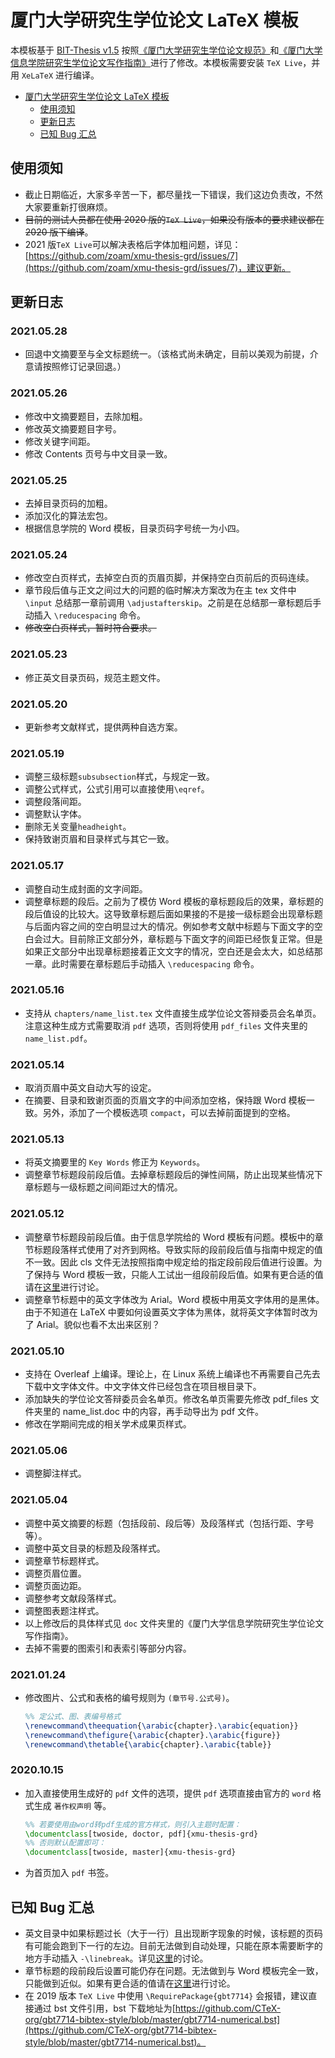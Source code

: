 # 厦门大学研究生学位论文 LaTeX 模板

本模板基于 [BIT-Thesis v1.5](https://github.com/BIT-thesis/LaTeX-template) 按照[《厦门大学研究生学位论文规范》](https://gs.xmu.edu.cn/info/1179/1190.htm)和[《厦门大学信息学院研究生学位论文写作指南》](https://informatics.xmu.edu.cn/info/1047/4651.htm)进行了修改。本模板需要安装 `TeX Live`，并用 `XeLaTeX` 进行编译。

<!-- @import "[TOC]" {cmd="toc" depthFrom=1 depthTo=2 orderedList=false} -->

<!-- code_chunk_output -->

- [厦门大学研究生学位论文 LaTeX 模板](#厦门大学研究生学位论文-latex-模板)
  - [使用须知](#使用须知)
  - [更新日志](#更新日志)
  - [已知 Bug 汇总](#已知-bug-汇总)

<!-- /code_chunk_output -->

## 使用须知

- 截止日期临近，大家多辛苦一下，都尽量找一下错误，我们这边负责改，不然大家要重新打很麻烦。
- ~~目前的测试人员都在使用 2020 版的`TeX Live`，如果没有版本的要求建议都在 2020 版下编译~~。
- 2021 版`TeX Live`可以解决表格后字体加粗问题，详见：[https://github.com/zoam/xmu-thesis-grd/issues/7](https://github.com/zoam/xmu-thesis-grd/issues/7)，建议更新。

## 更新日志

### 2021.05.28

- 回退中文摘要至与全文标题统一。（该格式尚未确定，目前以美观为前提，介意请按照修订记录回退。）

### 2021.05.26

- 修改中文摘要题目，去除加粗。
- 修改英文摘要题目字号。
- 修改关键字间距。
- 修改 Contents 页号与中文目录一致。

### 2021.05.25

- 去掉目录页码的加粗。
- 添加汉化的算法宏包。
- 根据信息学院的 Word 模板，目录页码字号统一为小四。

### 2021.05.24

- 修改空白页样式，去掉空白页的页眉页脚，并保持空白页前后的页码连续。
- 章节段后值与正文之间过大的问题的临时解决方案改为在主 tex 文件中 `\input` 总结那一章前调用 `\adjustafterskip`。之前是在总结那一章标题后手动插入 `\reducespacing` 命令。
- ~~修改空白页样式，暂时符合要求。~~

### 2021.05.23

- 修正英文目录页码，规范主题文件。

### 2021.05.20

- 更新参考文献样式，提供两种自选方案。

### 2021.05.19

- 调整三级标题`subsubsection`样式，与规定一致。
- 调整公式样式，公式引用可以直接使用`\eqref`。
- 调整段落间距。
- 调整默认字体。
- 删除无关变量`headheight`。
- 保持致谢页眉和目录样式与其它一致。

### 2021.05.17

- 调整自动生成封面的文字间距。
- 调整章标题的段后。之前为了模仿 Word 模板的章标题段后的效果，章标题的段后值设的比较大。这导致章标题后面如果接的不是接一级标题会出现章标题与后面内容之间的空白明显过大的情况。例如参考文献中标题与下面文字的空白会过大。目前除正文部分外，章标题与下面文字的间距已经恢复正常。但是如果正文部分中出现章标题接着正文文字的情况，空白还是会太大，如总结那一章。此时需要在章标题后手动插入 `\reducespacing` 命令。

### 2021.05.16

- 支持从 `chapters/name_list.tex` 文件直接生成学位论文答辩委员会名单页。注意这种生成方式需要取消 `pdf` 选项，否则将使用 `pdf_files` 文件夹里的 `name_list.pdf`。

### 2021.05.14

- 取消页眉中英文自动大写的设定。
- 在摘要、目录和致谢页面的页眉文字的中间添加空格，保持跟 Word 模板一致。另外，添加了一个模板选项 `compact`，可以去掉前面提到的空格。

### 2021.05.13

- 将英文摘要里的 `Key Words` 修正为 `Keywords`。
- 调整章节标题段前段后值。去掉章标题段后的弹性间隔，防止出现某些情况下章标题与一级标题之间间距过大的情况。

### 2021.05.12

- 调整章节标题段前段后值。由于信息学院给的 Word 模板有问题。模板中的章节标题段落样式使用了对齐到网格。导致实际的段前段后值与指南中规定的值不一致。因此 cls 文件无法按照指南中规定给的指定段前段后值进行设置。为了保持与 Word 模板一致，只能人工试出一组段前段后值。如果有更合适的值请在[这里](https://github.com/zoam/xmu-thesis-grd/issues/8)进行讨论。
- 调整章节标题中的英文字体改为 Arial。Word 模板中用英文字体用的是黑体。由于不知道在 LaTeX 中要如何设置英文字体为黑体，就将英文字体暂时改为了 Arial。貌似也看不太出来区别？

### 2021.05.10

- 支持在 Overleaf 上编译。理论上，在 Linux 系统上编译也不再需要自己先去下载中文字体文件。中文字体文件已经包含在项目根目录下。
- 添加缺失的学位论文答辩委员会名单页。修改名单页需要先修改 pdf_files 文件夹里的 name_list.doc 中的内容，再手动导出为 pdf 文件。
- 修改在学期间完成的相关学术成果页样式。

### 2021.05.06

- 调整脚注样式。

### 2021.05.04

- 调整中英文摘要的标题（包括段前、段后等）及段落样式（包括行距、字号等）。
- 调整中英文目录的标题及段落样式。
- 调整章节标题样式。
- 调整页眉位置。
- 调整页面边距。
- 调整参考文献段落样式。
- 调整图表题注样式。
- 以上修改后的具体样式见 `doc` 文件夹里的《厦门大学信息学院研究生学位论文写作指南》。
- 去掉不需要的图索引和表索引等部分内容。

### 2021.01.24

- 修改图片、公式和表格的编号规则为 `(章节号.公式号)`。

  ```latex
  %% 定公式、图、表编号格式
  \renewcommand\theequation{\arabic{chapter}.\arabic{equation}}
  \renewcommand\thefigure{\arabic{chapter}.\arabic{figure}}
  \renewcommand\thetable{\arabic{chapter}.\arabic{table}}
  ```

### 2020.10.15

- 加入直接使用生成好的 `pdf` 文件的选项，提供 `pdf` 选项直接由官方的 `word` 格式生成 `著作权声明` 等。

  ```latex
  %% 若要使用由word转pdf生成的官方样式，则引入主题时配置：
  \documentclass[twoside, doctor, pdf]{xmu-thesis-grd}
  %% 否则默认配置即可：
  \documentclass[twoside, master]{xmu-thesis-grd}
  ```

- 为首页加入 `pdf` 书签。

## 已知 Bug 汇总

- 英文目录中如果标题过长（大于一行）且出现断字现象的时候，该标题的页码有可能会跑到下一行的左边。目前无法做到自动处理，只能在原本需要断字的地方手动插入 `-\linebreak`。详见[这里](https://github.com/zoam/xmu-thesis-grd/issues/9)的讨论。
- 章节标题的段前段后设置可能仍存在问题。无法做到与 Word 模板完全一致，只能做到近似。如果有更合适的值请在[这里](https://github.com/zoam/xmu-thesis-grd/issues/8)进行讨论。
- 在 2019 版本 `TeX Live` 中使用 `\RequirePackage{gbt7714}` 会报错，建议直接通过 bst 文件引用，bst 下载地址为[https://github.com/CTeX-org/gbt7714-bibtex-style/blob/master/gbt7714-numerical.bst](https://github.com/CTeX-org/gbt7714-bibtex-style/blob/master/gbt7714-numerical.bst)。
